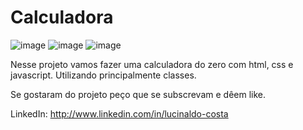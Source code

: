 # Calculadora
![image](https://user-images.githubusercontent.com/104680398/198366526-83a1a375-4e38-408c-a824-bd2fb2c370f5.png)
![image](https://user-images.githubusercontent.com/104680398/198366596-9fee6543-dbbd-4e84-b8c7-151430da0c23.png)
![image](https://user-images.githubusercontent.com/104680398/198366692-d1838132-c722-4799-af2c-71415eac5c9f.png)

Nesse projeto vamos fazer uma calculadora do zero com html, css e javascript.
Utilizando principalmente classes.

Se gostaram do projeto peço que se subscrevam e dêem like.

LinkedIn: http://www.linkedin.com/in/lucinaldo-costa
